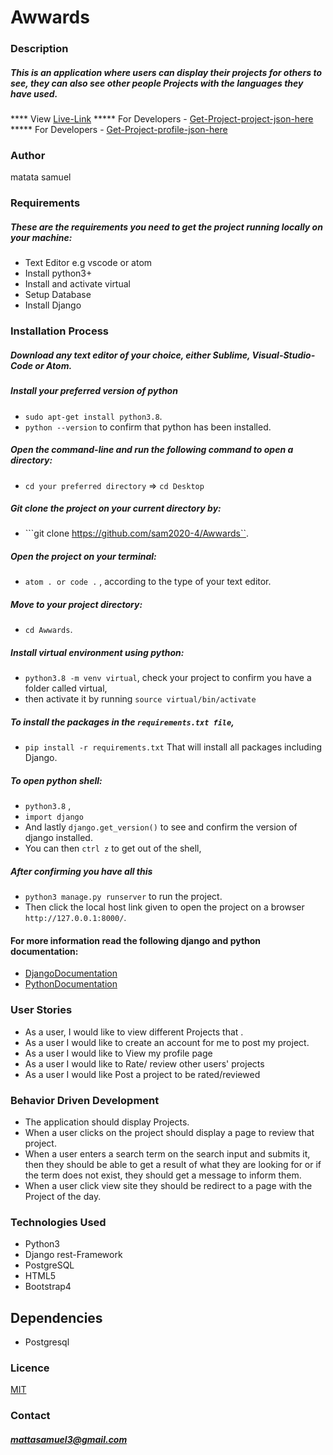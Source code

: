 # Awwards

### Description
##### This is an application where users can display their projects for others to see, they can also see other people Projects with the languages they have used.
**** View [Live-Link](https://awwardsprj.herokuapp.com/)
***** For Developers -  [Get-Project-project-json-here](https://awwardsprj.herokuapp.com/api/projects/)
***** For Developers - [Get-Project-profile-json-here](https://awwardsprj.herokuapp.com/api/profiles/)

### Author
matata samuel


### Requirements
##### These are the requirements you need to get the project running locally on your machine:
  - Text Editor e.g vscode or atom
  - Install python3+
  - Install and activate virtual
  - Setup Database
  - Install Django

### Installation Process
##### Download any text editor of your choice, either Sublime, Visual-Studio-Code or Atom.
##### Install your preferred version of python
  - ```sudo apt-get install python3.8```.
  - ```python --version``` to confirm that python has been installed.
##### Open the command-line and run the following command to open a directory:
  - ```cd your preferred directory``` => ```cd Desktop```
##### Git clone the project on your current directory by:
  - ```git clone https://github.com/sam2020-4/Awwards``.
##### Open the project on your terminal:
  - ```atom . or code .``` , according to the type of your text editor.
##### Move to your project directory:
  - ```cd Awwards```.
##### Install virtual environment using python:
  - ```python3.8 -m venv virtual```, check your project to confirm you have a folder called virtual,
  - then activate it by running ```source virtual/bin/activate```
##### To install the packages in the ```requirements.txt file```,
  - ```pip install -r requirements.txt```  That will install all packages including Django.
##### To open python shell:
  - ```python3.8``` ,
  - ```import django```
  - And lastly ```django.get_version()``` to see and confirm the version of django installed.
  - You can then ```ctrl z``` to get out of the shell,
##### After confirming you have all this
  - ```python3 manage.py runserver``` to run the project.
  - Then click the local host link given to open the project on a browser ```http://127.0.0.1:8000/```.


#### For more information read the following django and python documentation:
  - [DjangoDocumentation](https://docs.djangoproject.com/en/1.11/intro/install/)
  - [PythonDocumentation](https://www.python.org/doc/)


### User Stories
- As a user, I would like to view different Projects that .
- As a user I would like to create an account for me to post my project.
- As a user I would like to View my profile page
- As a user I would like to Rate/ review other users' projects
- As a user I would like Post a project to be rated/reviewed

### Behavior Driven Development
- The application should display Projects.
- When a user clicks on the project should display a page to review that project.
- When a user enters a search term on the search input and submits it, then they should be able to get a result of what they are looking for or if the term does not exist, they should get a message to inform them.
- When a user click view site they should be redirect to a page with the Project of the day.

### Technologies Used
- Python3
- Django rest-Framework
- PostgreSQL
- HTML5
- Bootstrap4

## Dependencies
- Postgresql

### Licence
[MIT](LICENSE)

### Contact
##### mattasamuel3@gmail.com
